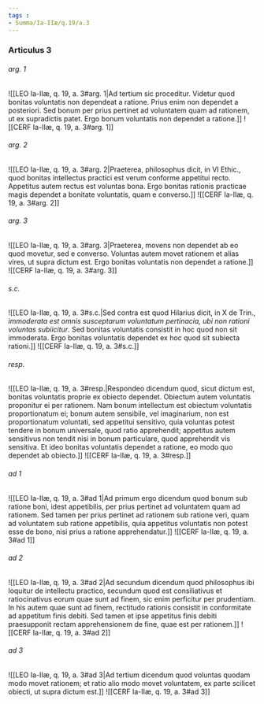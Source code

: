 ```yaml
---
tags : 
- Summa/Ia-IIæ/q.19/a.3
---
```


### Articulus 3

###### arg. 1
![[LEO Ia-IIæ, q. 19, a. 3#arg. 1|Ad tertium sic proceditur. Videtur quod bonitas voluntatis non dependeat a ratione. Prius enim non dependet a posteriori. Sed bonum per prius pertinet ad voluntatem quam ad rationem, ut ex supradictis patet. Ergo bonum voluntatis non dependet a ratione.]]
![[CERF Ia-IIæ, q. 19, a. 3#arg. 1]]

###### arg. 2
![[LEO Ia-IIæ, q. 19, a. 3#arg. 2|Praeterea, philosophus dicit, in VI Ethic., quod bonitas intellectus practici est verum conforme appetitui recto. Appetitus autem rectus est voluntas bona. Ergo bonitas rationis practicae magis dependet a bonitate voluntatis, quam e converso.]]
![[CERF Ia-IIæ, q. 19, a. 3#arg. 2]]

###### arg. 3
![[LEO Ia-IIæ, q. 19, a. 3#arg. 3|Praeterea, movens non dependet ab eo quod movetur, sed e converso. Voluntas autem movet rationem et alias vires, ut supra dictum est. Ergo bonitas voluntatis non dependet a ratione.]]
![[CERF Ia-IIæ, q. 19, a. 3#arg. 3]]

###### s.c.
![[LEO Ia-IIæ, q. 19, a. 3#s.c.|Sed contra est quod Hilarius dicit, in X de Trin., *immoderata est omnis susceptarum voluntatum pertinacia, ubi non rationi voluntas subiicitur*. Sed bonitas voluntatis consistit in hoc quod non sit immoderata. Ergo bonitas voluntatis dependet ex hoc quod sit subiecta rationi.]]
![[CERF Ia-IIæ, q. 19, a. 3#s.c.]]

###### resp.
![[LEO Ia-IIæ, q. 19, a. 3#resp.|Respondeo dicendum quod, sicut dictum est, bonitas voluntatis proprie ex obiecto dependet. Obiectum autem voluntatis proponitur ei per rationem. Nam bonum intellectum est obiectum voluntatis proportionatum ei; bonum autem sensibile, vel imaginarium, non est proportionatum voluntati, sed appetitui sensitivo, quia voluntas potest tendere in bonum universale, quod ratio apprehendit; appetitus autem sensitivus non tendit nisi in bonum particulare, quod apprehendit vis sensitiva. Et ideo bonitas voluntatis dependet a ratione, eo modo quo dependet ab obiecto.]]
![[CERF Ia-IIæ, q. 19, a. 3#resp.]]

###### ad 1
![[LEO Ia-IIæ, q. 19, a. 3#ad 1|Ad primum ergo dicendum quod bonum sub ratione boni, idest appetibilis, per prius pertinet ad voluntatem quam ad rationem. Sed tamen per prius pertinet ad rationem sub ratione veri, quam ad voluntatem sub ratione appetibilis, quia appetitus voluntatis non potest esse de bono, nisi prius a ratione apprehendatur.]]
![[CERF Ia-IIæ, q. 19, a. 3#ad 1]]

###### ad 2
![[LEO Ia-IIæ, q. 19, a. 3#ad 2|Ad secundum dicendum quod philosophus ibi loquitur de intellectu practico, secundum quod est consiliativus et ratiocinativus eorum quae sunt ad finem, sic enim perficitur per prudentiam. In his autem quae sunt ad finem, rectitudo rationis consistit in conformitate ad appetitum finis debiti. Sed tamen et ipse appetitus finis debiti praesupponit rectam apprehensionem de fine, quae est per rationem.]]
![[CERF Ia-IIæ, q. 19, a. 3#ad 2]]

###### ad 3
![[LEO Ia-IIæ, q. 19, a. 3#ad 3|Ad tertium dicendum quod voluntas quodam modo movet rationem; et ratio alio modo movet voluntatem, ex parte scilicet obiecti, ut supra dictum est.]]
![[CERF Ia-IIæ, q. 19, a. 3#ad 3]]

